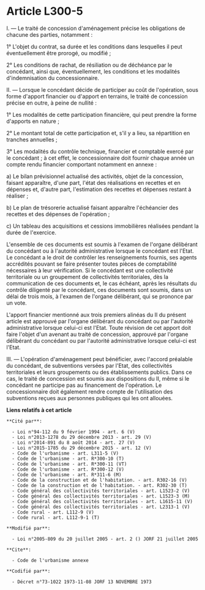 # Article L300-5

I. ―  Le traité de concession d'aménagement précise les obligations de chacune des parties, notamment :

1° L'objet du contrat, sa durée et les conditions dans lesquelles il peut éventuellement être prorogé, ou modifié ;

2° Les conditions de rachat, de résiliation ou de déchéance par le concédant, ainsi que, éventuellement, les conditions et
les modalités d'indemnisation du concessionnaire.

II. ―  Lorsque le concédant décide de participer au coût de l'opération, sous forme d'apport financier ou d'apport en
terrains, le traité de concession précise en outre, à peine de nullité :

1° Les modalités de cette participation financière, qui peut prendre la forme d'apports en nature ;

2° Le montant total de cette participation et, s'il y a lieu, sa répartition en tranches annuelles ;

3° Les modalités du contrôle technique, financier et comptable exercé par le concédant ; à cet effet, le concessionnaire doit
fournir chaque année un compte rendu financier comportant notamment en annexe :

a) Le bilan prévisionnel actualisé des activités, objet de la concession, faisant apparaître, d'une part, l'état des
réalisations en recettes et en dépenses et, d'autre part, l'estimation des recettes et dépenses restant à réaliser ;

b) Le plan de trésorerie actualisé faisant apparaître l'échéancier des recettes et des dépenses de l'opération ;

c) Un tableau des acquisitions et cessions immobilières réalisées pendant la durée de l'exercice.

L'ensemble de ces documents est soumis à l'examen de l'organe délibérant du concédant ou à l'autorité administrative lorsque
le concédant est l'Etat. Le concédant a le droit de contrôler les renseignements fournis, ses agents accrédités pouvant se
faire présenter toutes pièces de comptabilité nécessaires à leur vérification. Si le concédant est une collectivité
territoriale ou un groupement de collectivités territoriales, dès la communication de ces documents et, le cas échéant, après
les résultats du contrôle diligenté par le concédant, ces documents sont soumis, dans un délai de trois mois, à l'examen de
l'organe délibérant, qui se prononce par un vote.

L'apport financier mentionné aux trois premiers alinéas du II du présent article est approuvé par l'organe délibérant du
concédant ou par l'autorité administrative lorsque celui-ci est l'Etat. Toute révision de cet apport doit faire l'objet d'un
avenant au traité de concession, approuvé par l'organe délibérant du concédant ou par l'autorité administrative lorsque
celui-ci est l'Etat.

III. ―  L'opération d'aménagement peut bénéficier, avec l'accord préalable du concédant, de subventions versées par l'Etat,
des collectivités territoriales et leurs groupements ou des établissements publics. Dans ce cas, le traité de concession est
soumis aux dispositions du II, même si le concédant ne participe pas au financement de l'opération. Le concessionnaire doit
également rendre compte de l'utilisation des subventions reçues aux personnes publiques qui les ont allouées.

**Liens relatifs à cet article**

	**Cité par**:

	  - Loi n°94-112 du 9 février 1994 - art. 6 (V)
	  - Loi n°2013-1278 du 29 décembre 2013 - art. 29 (V)
	  - Loi n°2014-891 du 8 août 2014 - art. 27 (V)
	  - Loi n°2015-1785 du 29 décembre 2015 - art. 12 (V)
	  - Code de l'urbanisme - art. L311-5 (V)
	  - Code de l'urbanisme - art. R*300-10 (T)
	  - Code de l'urbanisme - art. R*300-11 (VT)
	  - Code de l'urbanisme - art. R*300-12 (V)
	  - Code de l'urbanisme - art. R*311-6 (M)
	  - Code de la construction et de l'habitation. - art. R302-16 (V)
	  - Code de la construction et de l'habitation. - art. R302-30 (T)
	  - Code général des collectivités territoriales - art. L1523-2 (V)
	  - Code général des collectivités territoriales - art. L1523-3 (M)
	  - Code général des collectivités territoriales - art. L1615-11 (V)
	  - Code général des collectivités territoriales - art. L2313-1 (V)
	  - Code rural - art. L112-9 (V)
	  - Code rural - art. L112-9-1 (T)

	**Modifié par**:

	  - Loi n°2005-809 du 20 juillet 2005 - art. 2 () JORF 21 juillet 2005

	**Cite**:

	  - Code de l'urbanisme annexe

	**Codifié par**:

	  - Décret n°73-1022 1973-11-08 JORF 13 NOVEMBRE 1973
